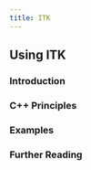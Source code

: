 ```yaml
---
title: ITK
---
```


## Using ITK

### Introduction

### C++ Principles

### Examples

### Further Reading

